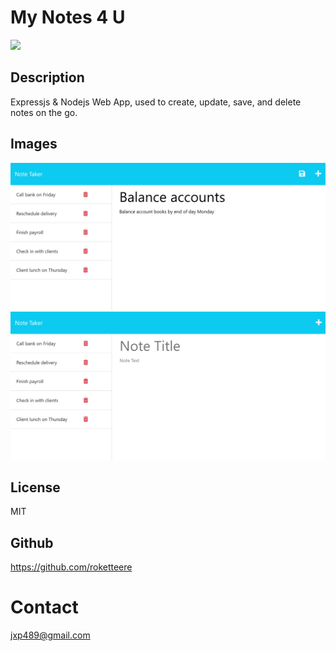 # My Notes 4 U
![](https://img.shields.io/badge/License-MIT-blue.svg)

## Description

Expressjs & Nodejs Web App, used to create, update, save, and delete notes on
the go.

## Images

![](assets/sample0.png) ![](assets/sample1.png)

## License 
MIT

## Github

https://github.com/roketteere

# Contact

jxp489@gmail.com
